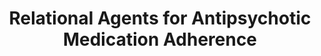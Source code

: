 ---
name: "Relational Agents For Antipsychotic Medication Adherence"
title: "Relational Agents for Antipsychotic Medication Adherence"
project: null
event: "CHI'08 workshop on Technology in Mental Health."
authors:
- name: "Bickmore, T.."
- name: "Pfeifer, L.."
year: 2008
resources:
- name: "CHI08-mentalhealth"
  src: "CHI08-mentalhealth.pdf"
external_url: null
draft: false
---